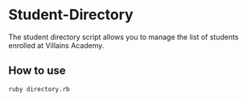 # Student-Directory #

The student directory script allows you to manage the list of students enrolled at Villains Academy.

## How to use ##

```shell
ruby directory.rb
```

